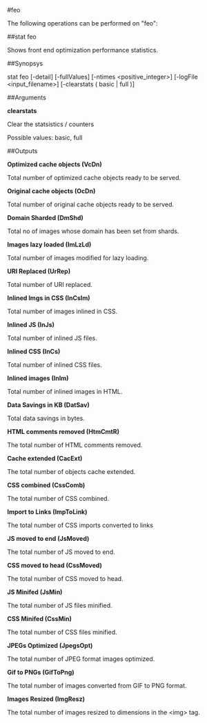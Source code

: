 #feo

The following operations can be performed on "feo":


##stat feo

Shows front end optimization performance statistics.


##Synopsys

stat feo [-detail] [-fullValues] [-ntimes &lt;positive_integer>] [-logFile &lt;input_filename>] [-clearstats ( basic | full )]


##Arguments

<b>clearstats</b>
Clear the statsistics / counters
Possible values: basic, full



##Outputs

<b>Optimized cache objects (VcDn)</b>
Total number of optimized cache objects ready to be served.

<b>Original cache objects (OcDn)</b>
Total number of original cache objects ready to be served.

<b>Domain Sharded (DmShd)</b>
Total no of images whose domain has been set from shards.

<b>Images lazy loaded (ImLzLd)</b>
Total number of images modified for lazy loading.

<b>URI Replaced (UrRep)</b>
Total number of URI replaced.

<b>Inlined Imgs in CSS (InCsIm)</b>
Total number of images inlined in CSS.

<b>Inlined JS (InJs)</b>
Total number of inlined JS files.

<b>Inlined CSS (InCs)</b>
Total number of inlined CSS files.

<b>Inlined images (InIm)</b>
Total number of inlined images in HTML.

<b>Data Savings in KB (DatSav)</b>
Total data savings in bytes.

<b>HTML comments removed (HtmCmtR)</b>
The total number of HTML comments removed.

<b>Cache extended (CacExt)</b>
The total number of objects cache extended.

<b>CSS combined (CssComb)</b>
The total number of CSS combined.

<b>Import to Links (ImpToLink)</b>
The total number of CSS imports converted to links

<b>JS moved to end (JsMoved)</b>
The total number of JS moved to end.

<b>CSS moved to head (CssMoved)</b>
The total number of CSS moved to head.

<b>JS Minifed (JsMin)</b>
The total number of JS files minified.

<b>CSS Minifed (CssMin)</b>
The total number of CSS files minified.

<b>JPEGs Optimized (JpegsOpt)</b>
The total number of JPEG format images optimized.

<b>Gif to PNGs (GifToPng)</b>
The total number of images converted from GIF to PNG format.

<b>Images Resized (ImgResz)</b>
The total number of images resized to dimensions in the &lt;img> tag.



